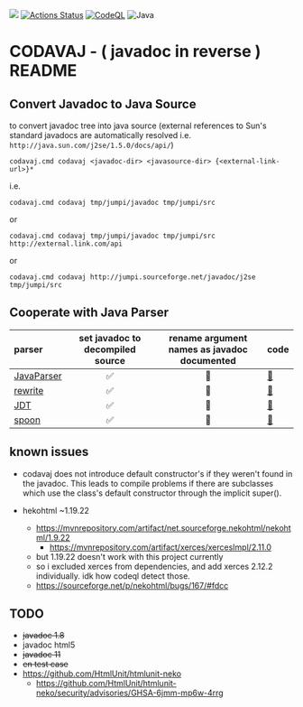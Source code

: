 [![](https://jitpack.io/v/umjammer/codavaj.svg)](https://jitpack.io/#umjammer/codavaj)
[![Actions Status](https://github.com/umjammer/codavaj/actions/workflows/maven.yml/badge.svg)](https://github.com/umjammer/codavaj/actions)
[![CodeQL](https://github.com/umjammer/codavaj/actions/workflows/codeql-analysis.yml/badge.svg)](https://github.com/umjammer/codavaj/actions/workflows/codeql-analysis.yml)
![Java](https://img.shields.io/badge/Java-8-b07219)

# CODAVAJ - ( javadoc in reverse ) README

## Convert Javadoc to Java Source

to convert javadoc tree into java source (external references to Sun's 
standard javadocs are automatically resolved 
i.e. `http://java.sun.com/j2se/1.5.0/docs/api/`)

```
codavaj.cmd codavaj <javadoc-dir> <javasource-dir> {<external-link-url>}*
```

i.e.

```
codavaj.cmd codavaj tmp/jumpi/javadoc tmp/jumpi/src
```

or

```
codavaj.cmd codavaj tmp/jumpi/javadoc tmp/jumpi/src http://external.link.com/api
```

or

```
codavaj.cmd codavaj http://jumpi.sourceforge.net/javadoc/j2se tmp/jumpi/src
```

## Cooperate with Java Parser

| **parser** | **set javadoc to decompiled source** | **rename argument names as javadoc documented** | **code** |
|:-----------|:------------------------------------:|:-----------------------------------------------:|----------|
| [JavaParser](https://github.com/javaparser/javaparser) | ✅ | 🚫 | [📄](https://github.com/umjammer/codavaj/blob/master/src/test/java/Test02.java) |
| [rewrite](https://github.com/Netflix-Skunkworks/rewrite) | ✅ | 🚧 | [📄](https://github.com/umjammer/codavaj/blob/master/src/test/java/Test03.java) |
| [JDT](https://www.eclipse.org/jdt/) | ✅ | 🚫 | [📄](https://github.com/umjammer/codavaj/blob/master/src/test/java/Test04.java) |
| [spoon](https://github.com/INRIA/spoon) | ✅ | 🚫 | [📄](https://github.com/umjammer/codavaj/blob/master/src/test/java/Test05.java) |

## known issues

* codavaj does not introduce default constructor's if they weren't found
in the javadoc. This leads to compile problems if there are subclasses
which use the class's default constructor through the implicit super(). 

* hekohtml ~1.19.22
   * https://mvnrepository.com/artifact/net.sourceforge.nekohtml/nekohtml/1.9.22
      * https://mvnrepository.com/artifact/xerces/xercesImpl/2.11.0
   * but 1.19.22 doesn't work with this project currently
   * so i excluded xerces from dependencies, and add xerces 2.12.2 individually. idk how codeql detect those.
   * https://sourceforge.net/p/nekohtml/bugs/167/#fdcc

## TODO

 * ~~javadoc 1.8~~
 * javadoc html5
 * ~~javadoc 11~~
 * ~~en test case~~
 * https://github.com/HtmlUnit/htmlunit-neko
   * https://github.com/HtmlUnit/htmlunit-neko/security/advisories/GHSA-6jmm-mp6w-4rrg